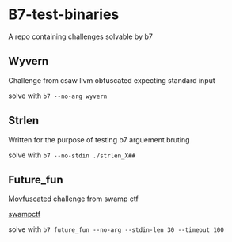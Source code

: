 # B7-test-binaries

A repo containing challenges solvable by b7

## Wyvern

Challenge from csaw llvm obfuscated expecting standard input

solve with `b7 --no-arg wyvern`

## Strlen

Written for the purpose of testing b7 arguement bruting

solve with `b7 --no-stdin ./strlen_X##`

## Future_fun

[Movfuscated](https://github.com/xoreaxeaxeax/movfuscator) challenge from swamp ctf

[swampctf](https://play.swampctf.com/challenges#Future%20Fun)

solve with `b7 future_fun --no-arg --stdin-len 30 --timeout 100`
